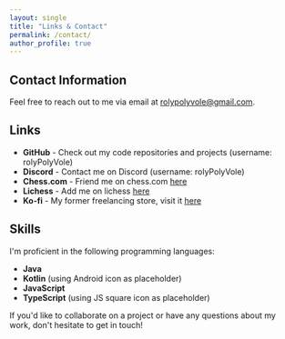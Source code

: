 ```yaml
---
layout: single
title: "Links & Contact"
permalink: /contact/
author_profile: true
---
```


## Contact Information

Feel free to reach out to me via email at <i class="fas fa-envelope icon-pad-right" aria-hidden="true"></i>[rolypolyvole@gmail.com](mailto:rolypolyvole@gmail.com).

## Links

- <i class="fab fa-github icon-pad-right" aria-hidden="true"></i>**GitHub** - Check out my code repositories and projects (username: rolyPolyVole)
- <i class="fab fa-discord icon-pad-right" aria-hidden="true"></i>**Discord** - Contact me on Discord (username: rolyPolyVole)
- <i class="fas fa-chess-knight icon-pad-right" aria-hidden="true"></i>**Chess.com** - Friend me on chess.com [here](https://www.chess.com/member/rolypolyvole)
- <i class="fas fa-chess icon-pad-right" aria-hidden="true"></i>**Lichess** - Add me on lichess [here](https://lichess.org/@/rolyPolyVole)
- <i class="fas fa-mug-hot icon-pad-right" aria-hidden="true"></i>**Ko-fi** - My former freelancing store, visit it [here](https://ko-fi.com/rolyPolyVole)

## Skills

I'm proficient in the following programming languages:

- <i class="fab fa-java icon-pad-right" aria-hidden="true"></i>**Java**
- <i class="fab fa-android icon-pad-right" aria-hidden="true"></i>**Kotlin** (using Android icon as placeholder)
- <i class="fab fa-js icon-pad-right" aria-hidden="true"></i>**JavaScript**
- <i class="fab fa-js-square icon-pad-right" aria-hidden="true"></i>**TypeScript** (using JS square icon as placeholder)

If you'd like to collaborate on a project or have any questions about my work, don't hesitate to get in touch!